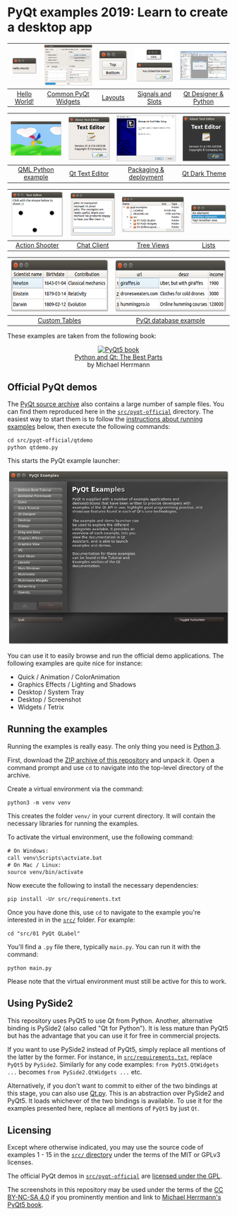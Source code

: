 # PyQt examples 2019: Learn to create a desktop app

| <a href="src/01 PyQt QLabel"><img src="src/screenshots/pyqt-qlabel.png" alt="PyQt QLabel" width=100px></a> | <a href="src/02 PyQt Widgets"><img src="src/screenshots/pyqt-widgets.png" alt="PyQt widgets screenshot" width=200px></a> | <a href="src/03 QVBoxLayout PyQt5"><img src="src/screenshots/qvboxlayout-pyqt5.png" alt="QVBoxLayout PyQt5" width=100px></a> | <a href="src/04 PyQt Signals and Slots"><img src="src/screenshots/pyqt-signals-and-slots.jpg" alt="PyQt Signals and Slots" width=170px></a> | <a href="src/05 Qt Designer Python"><img src="src/screenshots/qt-designer-windows.png" alt="Qt Designer Python" width=190px></a> |
| :--: | :--: | :--: | :--: | :--: |
| <a href="src/01 PyQt QLabel">Hello World!</a> | <a href="src/02 PyQt Widgets">Common PyQt Widgets</a> | <a href="src/03 QVBoxLayout PyQt5">Layouts</a> | <a href="src/04 PyQt Signals and Slots">Signals and Slots</a> | <a href="src/04 Qt Designer Python">Qt Designer & Python</a> |

| <a href="src/06 QML Python example"><img src="src/screenshots/qml-python-example.png" alt="QML Python example" width=200px></a> | <a href="src/07 Qt Text Editor"><img src="src/screenshots/qt-text-editor.png" alt="Qt Text Editor" width=180px></a> | <a href="src/08 PyQt5 exe"><img src="src/screenshots/pyqt5-exe.png" alt="PyQt5 exe" width=213px></a> | <a href="src/09 Qt dark theme"><img src="src/screenshots/qt-dark-theme.png" alt="Qt dark theme" width=180px></a> |
| :--: | :--: | :--: | :--: |
| <a href="src/06 QML Python example">QML Python example</a> | <a href="src/07 Qt Text Editor">Qt Text Editor</a> | <a href="src/08 PyQt5 exe">Packaging & deployment</a> | <a href="src/09 Qt dark theme">Qt Dark Theme</a> |

| <a href="src/10 QPainter Python example"><img src="src/screenshots/qpainter-python-example.png" alt="QPainter Python example" width=200px></a> | <a href="src/11 PyQt Thread example"><img src="src/screenshots/pyqt-thread-example.png" alt="PyQt Thread example" width=175px></a> | <a href="src/12 QTreeView example in Python"><img src="src/screenshots/qtreeview-example-in-python.png" alt="QTreeView example in Python" width=260px></a> | <a href="src/13 PyQt5 QListView"><img src="src/screenshots/pyqt5-qlistview.png" alt="PyQt5 QListView" width=138px></a> |
| :--: | :--: | :--: | :--: |
| <a href="src/10 QPainter Python example">Action Shooter</a> | <a href="src/11 PyQt Thread example">Chat Client</a> | <a href="src/12 QTreeView example in Python">Tree Views</a> | <a href="src/13 PyQt5 QListView">Lists</a> |

| <a href="src/14 QAbstractTableModel example"><img src="src/screenshots/qabstracttablemodel-example.png" alt="QAbstractTableModel example" height=120px></a> | <a href="src/15 PyQt database example"><img src="src/screenshots/pyqt-database-example.png" alt="QAbstractTableModel example" height=120px></a> |
| :--: | :--: |
| <a href="src/14 QAbstractTableModel example">Custom Tables</a> |  <a href="src/15 PyQt database example">PyQt database example</a> |

These examples are taken from the following book:

<p align="center">
    <a href="https://build-system.fman.io/pyqt5-book"><img src="https://build-system.fman.io/static/public/img/pyqt5-book.jpg" alt="PyQt5 book"></a>
    <br/>
    <a href="https://build-system.fman.io/pyqt5-book">Python and Qt: The Best Parts</a>
    <br/>
    by Michael Herrmann
</p>

## Official PyQt demos

The [PyQt source archive](https://www.riverbankcomputing.com/software/pyqt/download5) also contains a large number of sample files. You can find them reproduced here in the [`src/pyqt-official`](src/pyqt-official) directory. The easiest way to start them is to follow the [instructions about running examples](#running-the-examples) below, then execute the following commands:

    cd src/pyqt-official/qtdemo
    python qtdemo.py

This starts the PyQt example launcher:

<p align="center"><img src="src/screenshots/pyqt-examples-launcher.png" alt="PyQt Examples launcher"></p>

You can use it to easily browse and run the official demo applications. The following examples are quite nice for instance:

 * Quick / Animation / ColorAnimation
 * Graphics Effects / Lighting and Shadows
 * Desktop / System Tray
 * Desktop / Screenshot
 * Widgets / Tetrix

## Running the examples

Running the examples is really easy. The only thing you need is [Python 3](https://www.python.org/downloads/).

First, download the [ZIP archive of this repository](https://github.com/pyqt/examples/archive/master.zip) and unpack it. Open a command prompt and use `cd` to navigate into the top-level directory of the archive.

Create a virtual environment via the command:

    python3 -m venv venv

This creates the folder `venv/` in your current directory. It will contain the necessary libraries for running the examples.

To activate the virtual environment, use the following command:

```
# On Windows:
call venv\Scripts\actviate.bat
# On Mac / Linux:
source venv/bin/activate
```

Now execute the following to install the necessary dependencies:

    pip install -Ur src/requirements.txt

Once you have done this, use `cd` to navigate to the example you're interested in in the [`src/`](src) folder. For example:

    cd "src/01 PyQt QLabel"

You'll find a `.py` file there, typically `main.py`. You can run it with the command:

    python main.py

Please note that the virtual environment must still be active for this to work.

## Using PySide2

This repository uses PyQt5 to use Qt from Python. Another, alternative binding is PySide2 (also called "Qt for Python"). It is less mature than PyQt5 but has the advantage that you can use it for free in commercial projects.

If you want to use PySide2 instead of PyQt5, simply replace all mentions of the latter by the former. For instance, in [`src/requirements.txt`](src/requirements.txt), replace `PyQt5` by `PySide2`. Similarly for any code examples: `from PyQt5.QtWidgets ...` becomes `from PySide2.QtWidgets ...` etc.

Alternatively, if you don't want to commit to either of the two bindings at this stage, you can also use [Qt.py](https://github.com/mottosso/Qt.py). This is an abstraction over PySide2 and PyQt5. It loads whichever of the two bindings is available. To use it for the examples presented here, replace all mentions of `PyQt5` by just `Qt`.

## Licensing

Except where otherwise indicated, you may use the source code of examples 1 - 15 in the [`src/` directory](src) under the terms of the MIT or GPLv3 licenses.

The official PyQt demos in [`src/pyqt-official`](src/pyqt-official) are [licensed under the GPL](src/pyqt-official/LICENSE).

The screenshots in this repository may be used under the terms of the [CC BY-NC-SA 4.0](https://creativecommons.org/licenses/by-nc-sa/4.0/) if you prominently mention and link to [Michael Herrmann's PyQt5 book](https://build-system.fman.io/pyqt5-book). 
